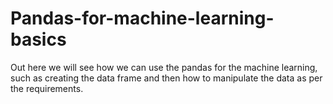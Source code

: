 # Pandas-for-machine-learning-basics
Out here we will see how we can use the pandas for the machine learning, such as creating the data frame and then how to manipulate the data as per the requirements.  
